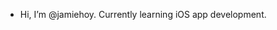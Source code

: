 - Hi, I’m @jamiehoy. Currently learning iOS app development. 

<!---
jamiehoy/jamiehoy is a ✨ special ✨ repository because its `README.md` (this file) appears on your GitHub profile.
You can click the Preview link to take a look at your changes.
--->
